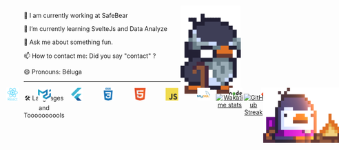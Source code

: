 <!--
**LeoLChalot/LeoLChalot** is a ✨ _special_ ✨ repository because its `README.md` (this file) appears on your GitHub profile.

Here are some ideas to get you started: -->

<img align="right" alt="Just an old Penguin" width="140" src="OldMan.gif" />
<p align="left">🔭 I am currently working at SafeBear</p>
<p align="left">🌱 I’m currently learning SvelteJs and Data Analyze</p>
<p align="left">💬 Ask me about something fun.</p>
<p align="left">📫 How to contact me: Did you say "contact" ? </p>
<p align="left">😄 Pronouns: Béluga</p>



---

<div style="display:flex;flex-direction:columns;align:center;">
<p align="center"> 🛠️ Languages and Toooooooools </p>
<div align="center" style="display:flex; justify-content:center; gap: 20px">
  <img src="https://github.com/devicons/devicon/blob/master/icons/react/react-original-wordmark.svg" title="React" alt="React" width="30" height="30"/>&nbsp;
  <img src="https://github.com/devicons/devicon/blob/master/icons/materialui/materialui-original.svg" title="Material UI" alt="Material UI" width="30" height="30"/>&nbsp;
  <img src="https://github.com/devicons/devicon/blob/master/icons/flutter/flutter-original.svg" title="Flutter" alt="Flutter" width="30" height="30"/>&nbsp;
  <img src="https://github.com/devicons/devicon/blob/master/icons/css3/css3-plain-wordmark.svg"  title="CSS3" alt="CSS" width="30" height="30"/>&nbsp;
  <img src="https://github.com/devicons/devicon/blob/master/icons/html5/html5-original.svg" title="HTML5" alt="HTML" width="30" height="30"/>&nbsp;
  <img src="https://github.com/devicons/devicon/blob/master/icons/javascript/javascript-original.svg" title="JavaScript" alt="JavaScript" width="30" height="30"/>&nbsp;
  <img src="https://github.com/devicons/devicon/blob/master/icons/mysql/mysql-original-wordmark.svg" title="MySQL"  alt="MySQL" width="30" height="30"/>&nbsp;
  <img src="https://github.com/devicons/devicon/blob/master/icons/nodejs/nodejs-original-wordmark.svg" title="NodeJS" alt="NodeJS" width="30" height="30"/>&nbsp;
  <img src="https://github.com/devicons/devicon/blob/master/icons/git/git-original-wordmark.svg" title="Git" **alt="Git" width="30" height="30"/>
</div>
<p align="center"><a href="https://github-readme-stats.vercel.app/api/top-langs/?username=LeoLChalot&layout=compact&theme=vision-friendly-dark" target="_blank">
  <img src="https://github-readme-stats.vercel.app/api/top-langs/?username=LeoLChalot&layout=compact&theme=vision-friendly-dark" alt="Wakatime stats"/>
</a></p>
  <p align="center"><a href="https://github.com/denvercoder1/github-readme-streak-stats" target="_blank">
  <img src="[https://streak-stats.demolab.com?user=LeoLChalot&theme=tokyonight&date_format=j%20M%5B%20Y%5D](https://streak-stats.demolab.com?user=LeoLChalot&theme=tokyonight&locale=fr&date_format=j%2Fn%5B%2FY%5D&exclude_days=Sun%2CSat)" alt="GitHub Streak"/>
</a></p>
<img align="left" alt="Just a Penguin chillin by the fire." width="200" src="Fire.gif" />
<img align="right" alt="Just a Penguin drawing something" width="200" src="bread.gif" />
</div>







